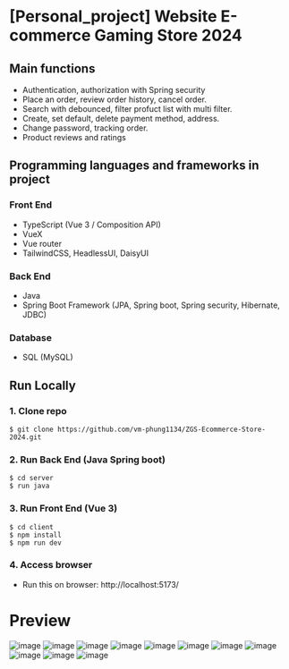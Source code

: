 # [Personal_project] Website E-commerce Gaming Store 2024

## Main functions
- Authentication, authorization with Spring security
- Place an order, review order history, cancel order.
- Search with debounced, filter profuct list with multi filter.
- Create, set default, delete payment method, address.
- Change password, tracking order.
- Product reviews and ratings

## Programming languages and frameworks in project
### Front End
- TypeScript (Vue 3 / Composition API)
- VueX
- Vue router 
- TailwindCSS, HeadlessUI, DaisyUI

### Back End
- Java
- Spring Boot Framework (JPA, Spring boot, Spring security, Hibernate, JDBC)

### Database
- SQL (MySQL)

## Run Locally

### 1. Clone repo

```
$ git clone https://github.com/vm-phung1134/ZGS-Ecommerce-Store-2024.git
```

### 2. Run Back End (Java Spring boot)
```
$ cd server
$ run java
```

### 3. Run Front End (Vue 3)
```
$ cd client
$ npm install
$ npm run dev
```
### 4. Access browser
  - Run this on browser: http://localhost:5173/
  
# Preview
![image](https://github.com/vm-phung1134/ZGS-Ecommerce-Store-2024/assets/106596859/507fbc96-23ef-4e3f-a737-d832bedd4ca6)
![image](https://github.com/vm-phung1134/ZGS-Ecommerce-Store-2024/assets/106596859/08a93fb7-2ec5-4eb1-9c64-edf3f70dd336)
![image](https://github.com/vm-phung1134/ZGS-Ecommerce-Store-2024/assets/106596859/d6cb955a-34a6-47fa-9b59-497bbb605dd0)
![image](https://github.com/vm-phung1134/ZGS-Ecommerce-Store-2024/assets/106596859/352d2b8c-1b66-4811-8151-e1813911388e)
![image](https://github.com/vm-phung1134/ZGS-Ecommerce-Store-2024/assets/106596859/12753a78-312b-4305-bb10-4075772e2d59)
![image](https://github.com/vm-phung1134/ZGS-Ecommerce-Store-2024/assets/106596859/dd5075ea-9643-4e49-b205-175743d23491)
![image](https://github.com/vm-phung1134/ZGS-Ecommerce-Store-2024/assets/106596859/b4519cf6-04a2-4dda-8584-fab6ac271888)
![image](https://github.com/vm-phung1134/ZGS-Ecommerce-Store-2024/assets/106596859/d6172649-f1bd-4658-bc24-5f28aba92f5a)
![image](https://github.com/vm-phung1134/ZGS-Ecommerce-Store-2024/assets/106596859/21cf25de-fe08-4bcf-ba6a-eed0a42a9cea)
![image](https://github.com/vm-phung1134/ZGS-Ecommerce-Store-2024/assets/106596859/7b1882b2-3597-4938-8f54-fd8c82080d53)
![image](https://github.com/vm-phung1134/ZGS-Ecommerce-Store-2024/assets/106596859/a06ff407-1995-44d9-a56d-ac58b7086620)
